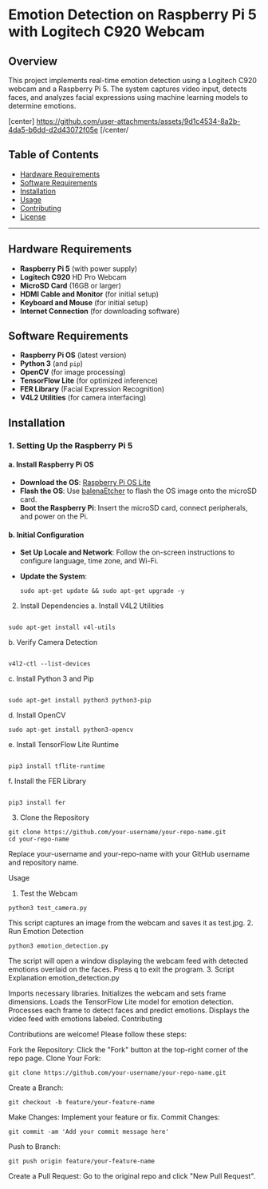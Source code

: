 # Emotion Detection on Raspberry Pi 5 with Logitech C920 Webcam


## Overview

This project implements real-time emotion detection using a Logitech C920 webcam and a Raspberry Pi 5. The system captures video input, detects faces, and analyzes facial expressions using machine learning models to determine emotions.

[center]
https://github.com/user-attachments/assets/9d1c4534-8a2b-4da5-b6dd-d2d43072f05e
[/center/

## Table of Contents

- [Hardware Requirements](#hardware-requirements)
- [Software Requirements](#software-requirements)
- [Installation](#installation)
- [Usage](#usage)
- [Contributing](#contributing)
- [License](#license)

---

## Hardware Requirements

- **Raspberry Pi 5** (with power supply)
- **Logitech C920** HD Pro Webcam
- **MicroSD Card** (16GB or larger)
- **HDMI Cable and Monitor** (for initial setup)
- **Keyboard and Mouse** (for initial setup)
- **Internet Connection** (for downloading software)

## Software Requirements

- **Raspberry Pi OS** (latest version)
- **Python 3** (and `pip`)
- **OpenCV** (for image processing)
- **TensorFlow Lite** (for optimized inference)
- **FER Library** (Facial Expression Recognition)
- **V4L2 Utilities** (for camera interfacing)

## Installation

### 1. Setting Up the Raspberry Pi 5

#### a. Install Raspberry Pi OS

- **Download the OS**: [Raspberry Pi OS Lite](https://www.raspberrypi.org/software/operating-systems/)
- **Flash the OS**: Use [balenaEtcher](https://www.balena.io/etcher/) to flash the OS image onto the microSD card.
- **Boot the Raspberry Pi**: Insert the microSD card, connect peripherals, and power on the Pi.

#### b. Initial Configuration

- **Set Up Locale and Network**: Follow the on-screen instructions to configure language, time zone, and Wi-Fi.
- **Update the System**:

  ```
  sudo apt-get update && sudo apt-get upgrade -y
  ```
2. Install Dependencies
a. Install V4L2 Utilities
```

sudo apt-get install v4l-utils
```
b. Verify Camera Detection
```

v4l2-ctl --list-devices
```
c. Install Python 3 and Pip
```

sudo apt-get install python3 python3-pip
```
d. Install OpenCV
```
sudo apt-get install python3-opencv
```
e. Install TensorFlow Lite Runtime
```

pip3 install tflite-runtime
```
f. Install the FER Library
```

pip3 install fer
```
3. Clone the Repository
```
git clone https://github.com/your-username/your-repo-name.git
cd your-repo-name
```
Replace your-username and your-repo-name with your GitHub username and repository name.

Usage

1. Test the Webcam
```
python3 test_camera.py
```
This script captures an image from the webcam and saves it as test.jpg.
2. Run Emotion Detection
```
python3 emotion_detection.py
```
The script will open a window displaying the webcam feed with detected emotions overlaid on the faces.
Press q to exit the program.
3. Script Explanation
emotion_detection.py

Imports necessary libraries.
Initializes the webcam and sets frame dimensions.
Loads the TensorFlow Lite model for emotion detection.
Processes each frame to detect faces and predict emotions.
Displays the video feed with emotions labeled.
Contributing

Contributions are welcome! Please follow these steps:

Fork the Repository: Click the "Fork" button at the top-right corner of the repo page.
Clone Your Fork:
```
git clone https://github.com/your-username/your-repo-name.git
```
Create a Branch:
```
git checkout -b feature/your-feature-name
```
Make Changes: Implement your feature or fix.
Commit Changes:
```
git commit -am 'Add your commit message here'
```
Push to Branch:
```
git push origin feature/your-feature-name
```
Create a Pull Request: Go to the original repo and click "New Pull Request".
